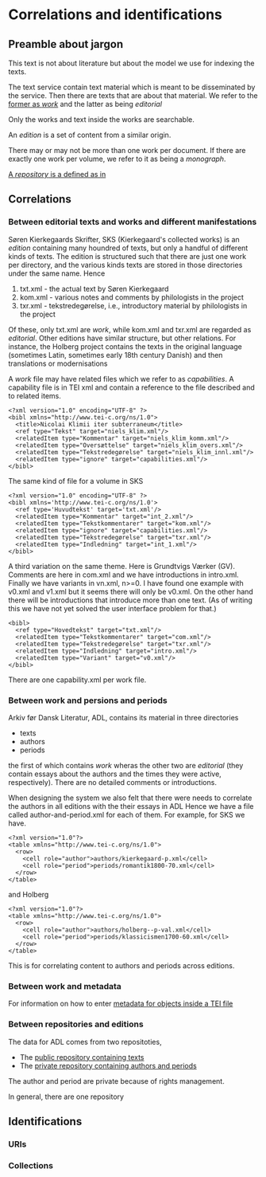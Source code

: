 
# Correlations and identifications

## Preamble about jargon

This text is not about literature but about the model we use for
indexing the texts.

The text service contain text material which is meant to be
disseminated by the service. Then there are texts that are about that
material. We refer to the [former as
*work*](https://github.com/Det-Kongelige-Bibliotek/public-adl-text-sources/blob/master/work.md)
and the latter as being *editorial*

Only the works and text inside the works are searchable.

An *edition* is a set of content from a similar origin.

There may or may not be more than one work per document. If there are
exactly one work per volume, we refer to it as being a *monograph*.

[A *repository* is a defined as in](https://github.com/Det-Kongelige-Bibliotek/repository-mirror/blob/master/ARCHITECTURE.md#tools-for-the-mirroring-of-repositories)

## Correlations

### Between editorial texts and works and different manifestations

Søren Kierkegaards Skrifter, SKS (Kierkegaard's collected works) is an
*edition* containing many houndred of texts, but only a handful of
different kinds of texts. The edition is structured such that
there are just one work per directory, and the various kinds texts are
stored in those directories under the same name. Hence

1. txt.xml - the actual text by Søren Kierkegaard
2. kom.xml - various notes and comments by philologists in the project
3. txr.xml - tekstredegørelse, i.e., introductory material by philologists in the project

Of these, only txt.xml are *work*, while kom.xml and txr.xml are
regarded as *editorial*. Other editions have similar structure, but
other relations. For instance, the Holberg project contains the texts
in the original language (sometimes Latin, sometimes early 18th
century Danish) and then translations or modernisations

A *work* file may have related files which we refer to as
*capabilities*. A capability file is in TEI xml and contain a
reference to the file described and to related items.

```
<?xml version="1.0" encoding="UTF-8" ?>
<bibl xmlns="http://www.tei-c.org/ns/1.0">
  <title>Nicolai Klimii iter subterraneum</title>
  <ref type="Tekst" target="niels_klim.xml"/>
  <relatedItem type="Kommentar" target="niels_klim_komm.xml"/>
  <relatedItem type="Oversættelse" target="niels_klim_overs.xml"/>
  <relatedItem type="Tekstredegørelse" target="niels_klim_innl.xml"/>
  <relatedItem type="ignore" target="capabilities.xml"/>	
</bibl>

```

The same kind of file for a volume in SKS

```
<?xml version="1.0" encoding="UTF-8" ?>
<bibl xmlns='http://www.tei-c.org/ns/1.0'>
  <ref type='Huvudtekst' target='txt.xml'/>
  <relatedItem type="Kommentar" target="int_2.xml"/>
  <relatedItem type="Tekstkommentarer" target="kom.xml"/>
  <relatedItem type="ignore" target="capabilities.xml"/>
  <relatedItem type="Tekstredegørelse" target="txr.xml"/>
  <relatedItem type="Indledning" target="int_1.xml"/>
</bibl>

``` 

A third variation on the same theme. Here is Grundtvigs Værker
(GV). Comments are here in com.xml and we have introductions in
intro.xml. Finally we have variants in vn.xml, n>=0. I have found one
example with v0.xml and v1.xml but it seems there will only be
v0.xml. On the other hand there will be introductions that introduce
more than one text. (As of writing this we have not yet solved the
user interface problem for that.)


```
<bibl>
  <ref type="Hovedtekst" target="txt.xml"/>
  <relatedItem type="Tekstkommentarer" target="com.xml"/>
  <relatedItem type="Tekstredegørelse" target="txr.xml"/>
  <relatedItem type="Indledning" target="intro.xml"/>
  <relatedItem type="Variant" target="v0.xml"/>
</bibl>
```

There are one capability.xml per work file.

### Between work and persions and periods

Arkiv før Dansk Literatur, ADL, contains its material in
three directories

* texts
* authors
* periods

the first of which contains *work* wheras the other two are
*editorial* (they contain essays about the authors and the times they
were active, respectively). There are no detailed comments or
introductions.

When designing the system we also felt that there were needs to
correlate the authors in all editions with the their essays in ADL
Hence we have a file called author-and-period.xml for each of
them. For example, for SKS we have.

```
<?xml version="1.0"?>
<table xmlns="http://www.tei-c.org/ns/1.0">
  <row>
    <cell role="author">authors/kierkegaard-p.xml</cell>
    <cell role="period">periods/romantik1800-70.xml</cell>
  </row>
</table>

```

and Holberg


```
<?xml version="1.0"?>
<table xmlns="http://www.tei-c.org/ns/1.0">
  <row>
    <cell role="author">authors/holberg--p-val.xml</cell>
    <cell role="period">periods/klassicismen1700-60.xml</cell>
  </row>
</table>

```

This is for correlating content to authors and periods across editions.

### Between work and metadata

For information on how to enter [metadata for objects inside a TEI
file](https://github.com/Det-Kongelige-Bibliotek/public-adl-text-sources/blob/master/work-metadata.md)

### Between repositories and editions

The data for ADL comes from two repositoties,

* The [public repository containing texts](https://github.com/Det-Kongelige-Bibliotek/public-adl-text-sources)
* The [private repository containing authors and periods](https://github.com/Det-Kongelige-Bibliotek/adl-text-sources)

The author and period are private because of rights management.

In general, there are one repository

## Identifications

### URIs



### Collections

